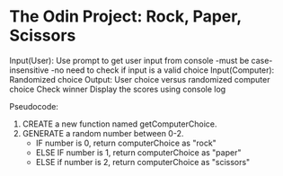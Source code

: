# The Odin Project: Rock, Paper, Scissors

Input(User): Use prompt to get user input from console
    -must be case-insensitive
    -no need to check if input is a valid choice
Input(Computer): Randomized choice
Output: User choice versus randomized computer choice
        Check winner
        Display the scores using console log

Pseudocode:

1. CREATE a new function named getComputerChoice.
2. GENERATE a random number between 0-2.
    - IF number is 0, return computerChoice as "rock"
    - ELSE IF number is 1, return computerChoice as "paper"
    - ELSE if number is 2, return computerChoice as "scissors"